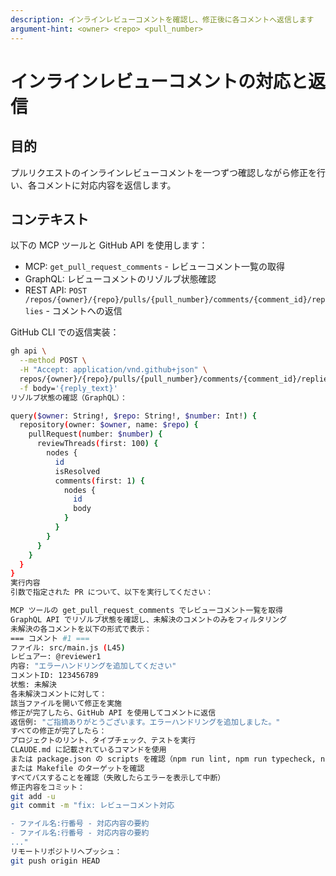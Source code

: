 ```yaml
---
description: インラインレビューコメントを確認し、修正後に各コメントへ返信します
argument-hint: <owner> <repo> <pull_number>
---
```


# インラインレビューコメントの対応と返信

## 目的
プルリクエストのインラインレビューコメントを一つずつ確認しながら修正を行い、各コメントに対応内容を返信します。

## コンテキスト
以下の MCP ツールと GitHub API を使用します：
- MCP: `get_pull_request_comments` - レビューコメント一覧の取得
- GraphQL: レビューコメントのリゾルブ状態確認
- REST API: `POST /repos/{owner}/{repo}/pulls/{pull_number}/comments/{comment_id}/replies` - コメントへの返信

GitHub CLI での返信実装：
```bash
gh api \
  --method POST \
  -H "Accept: application/vnd.github+json" \
  repos/{owner}/{repo}/pulls/{pull_number}/comments/{comment_id}/replies \
  -f body='{reply_text}'
リゾルブ状態の確認（GraphQL）：

query($owner: String!, $repo: String!, $number: Int!) {
  repository(owner: $owner, name: $repo) {
    pullRequest(number: $number) {
      reviewThreads(first: 100) {
        nodes {
          id
          isResolved
          comments(first: 1) {
            nodes {
              id
              body
            }
          }
        }
      }
    }
  }
}
実行内容
引数で指定された PR について、以下を実行してください：

MCP ツールの get_pull_request_comments でレビューコメント一覧を取得
GraphQL API でリゾルブ状態を確認し、未解決のコメントのみをフィルタリング
未解決の各コメントを以下の形式で表示：
=== コメント #1 ===
ファイル: src/main.js (L45)
レビュアー: @reviewer1
内容: "エラーハンドリングを追加してください"
コメントID: 123456789
状態: 未解決
各未解決コメントに対して：
該当ファイルを開いて修正を実施
修正が完了したら、GitHub API を使用してコメントに返信
返信例: "ご指摘ありがとうございます。エラーハンドリングを追加しました。"
すべての修正が完了したら：
プロジェクトのリント、タイプチェック、テストを実行
CLAUDE.md に記載されているコマンドを使用
または package.json の scripts を確認（npm run lint, npm run typecheck, npm run test）
または Makefile のターゲットを確認
すべてパスすることを確認（失敗したらエラーを表示して中断）
修正内容をコミット：
git add -u
git commit -m "fix: レビューコメント対応

- ファイル名:行番号 - 対応内容の要約
- ファイル名:行番号 - 対応内容の要約
..."
リモートリポジトリへプッシュ：
git push origin HEAD